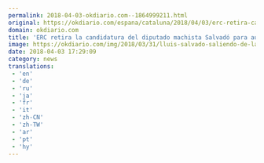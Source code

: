 ```yaml
---
permalink: 2018-04-03-okdiario.com--1864999211.html
original: https://okdiario.com/espana/cataluna/2018/04/03/erc-retira-candidatura-del-diputado-machista-salvado-auditar-parlament-tres-horas-despues-presentarla-2060084
domain: okdiario.com
title: 'ERC retira la candidatura del diputado machista Salvadó para auditar el Parlament tres horas después de presentarla'
image: https://okdiario.com/img/2018/03/31/lluis-salvado-saliendo-de-la-sede-de-erc.jpg
date: 2018-04-03 17:29:09
category: news
translations: 
 - 'en'
 - 'de'
 - 'ru'
 - 'ja'
 - 'fr'
 - 'it'
 - 'zh-CN'
 - 'zh-TW'
 - 'ar'
 - 'pt'
 - 'hy'
---
```


